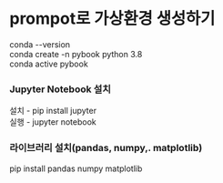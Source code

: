 
# prompot로 가상환경 생성하기

conda --version  
conda create -n pybook python 3.8  
conda active pybook  

### Jupyter Notebook 설치

설치 - pip install jupyter  
실행 - jupyter notebook  

### 라이브러리 설치(pandas, numpy,. matplotlib)

pip install pandas numpy matplotlib

